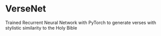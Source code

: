 # VerseNet
Trained Recurrent Neural Network with PyTorch to generate verses with stylistic similarity to the Holy Bible
